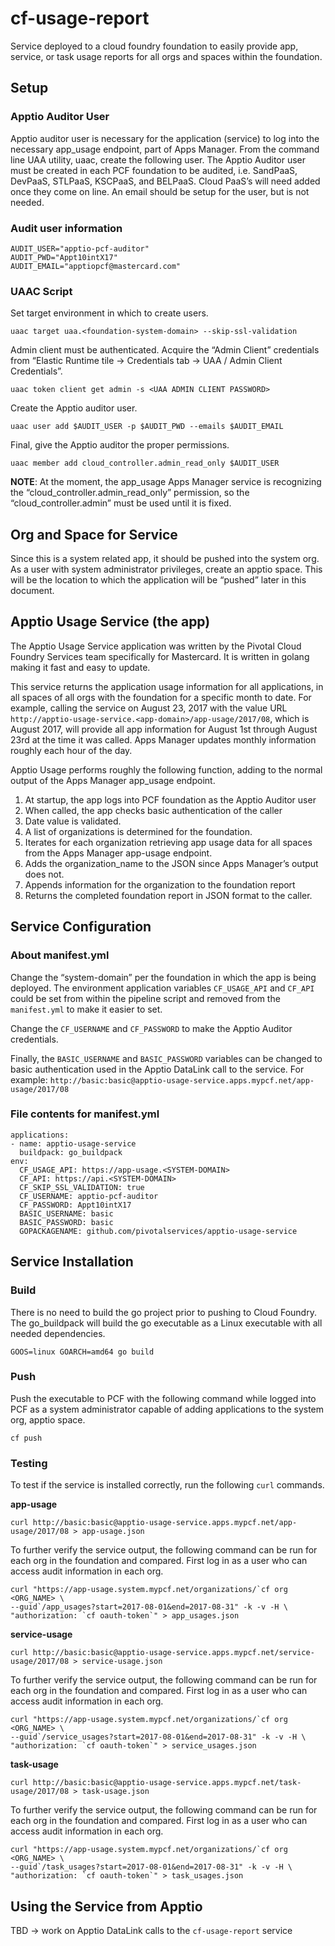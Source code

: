 # cf-usage-report
Service deployed to a cloud foundry foundation to easily provide app, service, or task usage reports for all orgs and spaces within the foundation.

##  Setup
### Apptio Auditor User
Apptio auditor user is necessary for the application (service) to log into the necessary app_usage endpoint, part of Apps Manager. From the command line UAA utility, uaac, create the following user. The Apptio Auditor user must be created in each PCF foundation to be audited, i.e. SandPaaS, DevPaaS, STLPaaS, KSCPaaS, and BELPaaS. Cloud PaaS’s will need added once they come on line. An email should be setup for the user, but is not needed.

### Audit user information
```
AUDIT_USER="apptio-pcf-auditor"
AUDIT_PWD="Appt10intX17"
AUDIT_EMAIL="apptiopcf@mastercard.com"
```
### UAAC Script
Set target environment in which to create users.
```
uaac target uaa.<foundation-system-domain> --skip-ssl-validation
```

Admin client must be authenticated. Acquire the “Admin Client” credentials from “Elastic Runtime tile -> Credentials tab -> UAA / Admin Client Credentials”.
```
uaac token client get admin -s <UAA ADMIN CLIENT PASSWORD>
```

Create the Apptio auditor user.
```
uaac user add $AUDIT_USER -p $AUDIT_PWD --emails $AUDIT_EMAIL
```

Final, give the Apptio auditor the proper permissions.
```
uaac member add cloud_controller.admin_read_only $AUDIT_USER
```

__NOTE__: At the moment, the app_usage Apps Manager service is recognizing the “cloud_controller.admin_read_only” permission, so the “cloud_controller.admin” must be used until it is fixed.

## Org and Space for Service
Since this is a system related app, it should be pushed into the system org. As a user with system administrator privileges, create an apptio space. This will be the location to which the application will be “pushed” later in this document.

## Apptio Usage Service (the app)
The Apptio Usage Service application was written by the Pivotal Cloud Foundry Services team specifically for Mastercard. It is written in golang making it fast and easy to update.

This service returns the application usage information for all applications, in all spaces of all orgs with the foundation for a specific month to date. For example, calling the service on August 23, 2017 with the value URL `http://apptio-usage-service.<app-domain>/app-usage/2017/08`, which is August 2017, will provide all app information for August 1st through August 23rd at the time it was called. Apps Manager updates monthly information roughly each hour of the day.

Apptio Usage performs roughly the following function, adding to the normal output of the Apps Manager app_usage endpoint.

1. At startup, the app logs into PCF foundation as the Apptio Auditor user
2. When called, the app checks basic authentication of the caller
3. Date value is validated.
4. A list of organizations is determined for the foundation.
5. Iterates for each organization retrieving app usage data for all spaces from the Apps Manager app-usage endpoint.
6. Adds the organization_name to the JSON since Apps Manager’s output does not.
7. Appends information for the organization to the foundation report
8. Returns the completed foundation report in JSON format to the caller.

## Service Configuration

### About manifest.yml
Change the “system-domain” per the foundation in which the app is being deployed. The environment application variables `CF_USAGE_API` and `CF_API` could be set from within the pipeline script and removed from the `manifest.yml` to make it easier to set.

Change the `CF_USERNAME` and `CF_PASSWORD` to make the Apptio Auditor credentials.

Finally, the `BASIC_USERNAME` and `BASIC_PASSWORD` variables can be changed to basic authentication used in the Apptio DataLink call to the service. For example: `http://basic:basic@apptio-usage-service.apps.mypcf.net/app-usage/2017/08`

### File contents for manifest.yml
```
applications:
- name: apptio-usage-service
  buildpack: go_buildpack
env:
  CF_USAGE_API: https://app-usage.<SYSTEM-DOMAIN>
  CF_API: https://api.<SYSTEM-DOMAIN>
  CF_SKIP_SSL_VALIDATION: true
  CF_USERNAME: apptio-pcf-auditor
  CF_PASSWORD: Appt10intX17
  BASIC_USERNAME: basic
  BASIC_PASSWORD: basic
  GOPACKAGENAME: github.com/pivotalservices/apptio-usage-service
```

## Service Installation
### Build
There is no need to build the go project prior to pushing to Cloud Foundry. The go_buildpack will build the go executable as a Linux executable with all needed dependencies.

`GOOS=linux GOARCH=amd64 go build`

### Push
Push the executable to PCF with the following command while logged into PCF as a system administrator capable of adding applications to the system org, apptio space.

`cf push`

### Testing
To test if the service is installed correctly, run the following `curl` commands.

__app-usage__
```
curl http://basic:basic@apptio-usage-service.apps.mypcf.net/app-usage/2017/08 > app-usage.json
```

To further verify the service output, the following command can be run for each org in the foundation and compared. First log in as a user who can access audit information in each org.
```
curl "https://app-usage.system.mypcf.net/organizations/`cf org <ORG_NAME> \
--guid`/app_usages?start=2017-08-01&end=2017-08-31" -k -v -H \
"authorization: `cf oauth-token`" > app_usages.json
```

__service-usage__
```
curl http://basic:basic@apptio-usage-service.apps.mypcf.net/service-usage/2017/08 > service-usage.json
```

To further verify the service output, the following command can be run for each org in the foundation and compared. First log in as a user who can access audit information in each org.
```
curl "https://app-usage.system.mypcf.net/organizations/`cf org <ORG_NAME> \
--guid`/service_usages?start=2017-08-01&end=2017-08-31" -k -v -H \
"authorization: `cf oauth-token`" > service_usages.json
```

__task-usage__
```
curl http://basic:basic@apptio-usage-service.apps.mypcf.net/task-usage/2017/08 > task-usage.json
```

To further verify the service output, the following command can be run for each org in the foundation and compared. First log in as a user who can access audit information in each org.
```
curl "https://app-usage.system.mypcf.net/organizations/`cf org <ORG_NAME> \
--guid`/task_usages?start=2017-08-01&end=2017-08-31" -k -v -H \
"authorization: `cf oauth-token`" > task_usages.json
```

## Using the Service from Apptio
TBD -> work on Apptio DataLink calls to the `cf-usage-report` service
